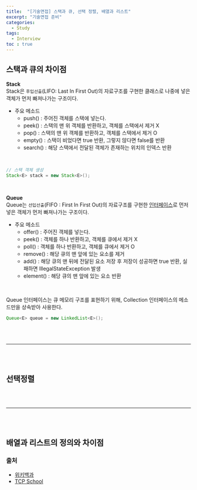 ```yaml
---
title:  "[기술면접] 스택과 큐, 선택 정렬, 배열과 리스트"
excerpt: "기술면접 준비"
categories: 
  - Study
tags: 
  - Interview
toc : true
---
```



## 스택과 큐의 차이점

**Stack** <br>
Stack은 `후입선출`(LIFO: Last In First Out)의 자료구조를 구현한 클래스로 나중에 넣은 객체가 먼저 빠져나가는 구조이다. 

- 주요 메소드
    - push() : 주어진 객체를 스택에 넣는다.
    - peek() : 스택의 맨 위 객체를 반환하고, 객체를 스택에서 제거 X
    - pop() : 스택의 맨 위 객체를 반환하고, 객체를 스택에서 제거 O
    - empty() : 스택이 비었다면 true 반환, 그렇지 않다면 false를 반환
    - search() : 해당 스택에서 전달된 객체가 존재하는 위치의 인덱스 반환
<br>

```java
// 스택 객체 생성
Stack<E> stack = new Stack<E>();
```

<br>

**Queue** <br>
Queue는 `선입선출`(FIFO : First In First Out)의 자료구조를 구현한 <u>인터페이스</u>로 먼저 넣은 객체가 먼저 빠져나가는 구조이다.

- 주요 메소드
    - offer() : 주어진 객체를 넣는다.
    - peek() : 객체를 하나 반환하고, 객체를 큐에서 제거 X
    - poll() : 객체를 하나 반환하고, 객체를 큐에서 제거 O
    - remove() : 해당 큐의 맨 앞에 있는 요소를 제거
    - add() : 해당 큐의 맨 뒤에 전달된 요소 저장 후 저장이 성공하면 true 반환, 실패하면 IllegalStateException 발생
    - element() : 해당 큐의 맨 앞에 있는 요소 반환

<br>

Queue 인터페이스는 큐 메모리 구조를 표현하기 위해, Collection 인터페이스의 메소드만을 상속받아 사용한다.


```java
Queue<E> queue = new LinkedList<E>();
```

<br><br>

-------------

<br><br>

## 선택정렬





<br><br>

-------------

<br><br>

## 배열과 리스트의 정의와 차이점



### 출처

- [위키백과](https://ko.wikipedia.org/wiki/%EC%8A%A4%ED%83%9D)
- [TCP School](http://www.tcpschool.com/java/java_collectionFramework_stackQueue)